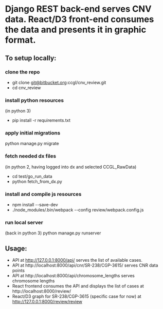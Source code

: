 # Django REST back-end serves CNV data. React/D3 front-end consumes the data and presents it in graphic format.

## To setup locally:

### clone the repo
* git clone git@bitbucket.org:ccgl/cnv_review.git
* cd cnv_review

### install python resources
(in python 3)

* pip install -r requirements.txt

### apply initial migrations
python manage.py migrate

### fetch needed dx files
(in python 2, having logged into dx and selected CCGL_RawData)

* cd test/go_run_data
* python fetch_from_dx.py

### install and compile js resources
* npm install --save-dev
* ./node_modules/.bin/webpack --config review/webpack.config.js

### run local server
(back in python 3)
python manage.py runserver


## Usage:
* API at http://127.0.0.1:8000/api/ serves the list of available cases.
* API at http://localhost:8000/api/cnr/SR-238/CGP-3615/ serves CNR data points 
* API at http://localhost:8000/api/chromosome_lengths serves chromosome lengths
* React frontend consumes the API and displays the list of cases at http://localhost:8000/review/
* React/D3 graph for SR-238/CGP-3615 (specific case for now) at http://127.0.0.1:8000/review/review